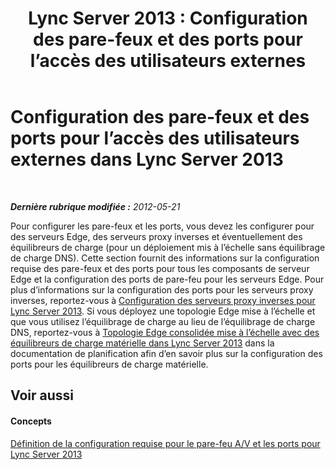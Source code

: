 ﻿---
title: 'Lync Server 2013 : Configuration des pare-feux et des ports pour l’accès des utilisateurs externes'
TOCTitle: Configuration des pare-feux et des ports pour l’accès des utilisateurs externes
ms:assetid: cacb3832-f8db-4009-bfcf-6f5c15c236ed
ms:mtpsurl: https://technet.microsoft.com/fr-fr/library/Gg398848(v=OCS.15)
ms:contentKeyID: 49298828
ms.date: 05/20/2016
mtps_version: v=OCS.15
ms.translationtype: HT
---

# Configuration des pare-feux et des ports pour l’accès des utilisateurs externes dans Lync Server 2013

 

_**Dernière rubrique modifiée :** 2012-05-21_

Pour configurer les pare-feux et les ports, vous devez les configurer pour des serveurs Edge, des serveurs proxy inverses et éventuellement des équilibreurs de charge (pour un déploiement mis à l’échelle sans équilibrage de charge DNS). Cette section fournit des informations sur la configuration requise des pare-feux et des ports pour tous les composants de serveur Edge et la configuration des ports de pare-feu pour les serveurs Edge. Pour plus d’informations sur la configuration des ports pour les serveurs proxy inverses, reportez-vous à [Configuration des serveurs proxy inverses pour Lync Server 2013](lync-server-2013-setting-up-reverse-proxy-servers.md). Si vous déployez une topologie Edge mise à l’échelle et que vous utilisez l’équilibrage de charge au lieu de l’équilibrage de charge DNS, reportez-vous à [Topologie Edge consolidée mise à l’échelle avec des équilibreurs de charge matérielle dans Lync Server 2013](lync-server-2013-scaled-consolidated-edge-with-hardware-load-balancers.md) dans la documentation de planification afin d’en savoir plus sur la configuration des ports pour les équilibreurs de charge matérielle.

## Voir aussi

#### Concepts

[Définition de la configuration requise pour le pare-feu A/V et les ports pour Lync Server 2013](lync-server-2013-determine-external-a-v-firewall-and-port-requirements.md)

